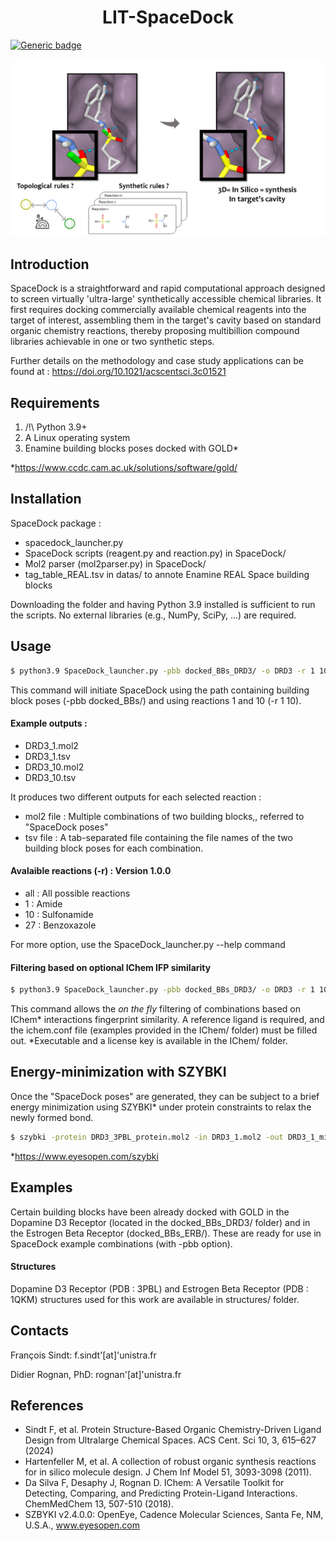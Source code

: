 <h1 align="center">LIT-SpaceDock</h1>  

[![Generic badge](https://img.shields.io/badge/version-1.0.0-blue.svg)](https://shields.io/)  

<p align="center"><img src="https://github.com/litfsindt/LIT-SpaceDock/blob/master/img/SpaceDock_illus.png" width="600" /></p>


## Introduction
SpaceDock is a straightforward and rapid computational approach designed to screen virtually 'ultra-large' synthetically accessible chemical libraries. It first requires docking commercially available chemical reagents into the target of interest, assembling them in the target's cavity based on standard organic chemistry reactions, thereby proposing multibillion compound libraries achievable in one or two synthetic steps.

Further details on the methodology and case study applications can be found at : https://doi.org/10.1021/acscentsci.3c01521


## Requirements
1. /!\ Python 3.9+
2. A Linux operating system
3. Enamine building blocks poses docked with GOLD*

*https://www.ccdc.cam.ac.uk/solutions/software/gold/

## Installation
SpaceDock package :
- spacedock_launcher.py 
- SpaceDock scripts (reagent.py and reaction.py) in SpaceDock/
- Mol2 parser (mol2parser.py) in SpaceDock/
- tag_table_REAL.tsv in datas/ to annote Enamine REAL Space building blocks

Downloading the folder and having Python 3.9 installed is sufficient to run the scripts. 
No external libraries (e.g., NumPy, SciPy, ...) are required.

## Usage

``` bash
$ python3.9 SpaceDock_launcher.py -pbb docked_BBs_DRD3/ -o DRD3 -r 1 10
```
This command will initiate SpaceDock using the path containing building block poses (-pbb docked_BBs/) and using reactions 1 and 10 (-r 1 10).

#### Example outputs :
- DRD3_1.mol2
- DRD3_1.tsv
- DRD3_10.mol2
- DRD3_10.tsv

It produces two different outputs for each selected reaction :
- mol2 file : Multiple combinations of two building blocks,, referred to "SpaceDock poses"
- tsv file : A tab-separated file containing the file names of the two building block poses for each combination.

#### Avalaible reactions (-r) : Version 1.0.0
- all : All possible reactions
- 1 : Amide
- 10 : Sulfonamide
- 27 : Benzoxazole

For more option, use the SpaceDock_launcher.py --help command

#### Filtering based on optional IChem IFP similarity
``` bash
$ python3.9 SpaceDock_launcher.py -pbb docked_BBs_DRD3/ -o DRD3 -r 1 10 --ichem IChem/ichem_DRD3.conf
```
This command allows the *on the fly* filtering of combinations based on IChem* interactions fingerprint similarity. 
A reference ligand is required, and the ichem.conf file (examples provided in the IChem/ folder) must be filled out.
*Executable and a license key is available in the IChem/ folder.

## Energy-minimization with SZYBKI
Once the "SpaceDock poses" are generated, they can be subject to a brief energy minimization using SZYBKI* under protein constraints to relax the newly formed bond.
``` bash
$ szybki -protein DRD3_3PBL_protein.mol2 -in DRD3_1.mol2 -out DRD3_1_minimized.mol2 -prefix DRD3_1_minimized -ff mmff94 -optGeometry cart -exact_vdw -heavy_rms
```
*https://www.eyesopen.com/szybki

## Examples
Certain building blocks have been already docked with GOLD in the Dopamine D3 Receptor (located in the docked_BBs_DRD3/ folder) and in the Estrogen Beta Receptor (docked_BBs_ERB/). These are ready for use in SpaceDock example combinations (with -pbb option).

#### Structures
Dopamine D3 Receptor (PDB : 3PBL) and Estrogen Beta Receptor (PDB : 1QKM) structures used for this work are available in structures/ folder.

## Contacts
François Sindt: f.sindt'[at]'unistra.fr

Didier Rognan, PhD: rognan'[at]'unistra.fr

## References
- Sindt F, et al. Protein Structure-Based Organic Chemistry-Driven Ligand Design from Ultralarge Chemical Spaces. ACS Cent. Sci 10, 3, 615–627 (2024)
- Hartenfeller M, et al. A collection of robust organic synthesis reactions for in silico molecule design. J Chem Inf Model 51, 3093-3098 (2011).
- Da Silva F, Desaphy J, Rognan D. IChem: A Versatile Toolkit for Detecting, Comparing, and Predicting Protein-Ligand Interactions. ChemMedChem 13, 507-510 (2018).
- SZBYKI v2.4.0.0: OpenEye, Cadence Molecular Sciences, Santa Fe, NM, U.S.A., www.eyesopen.com

